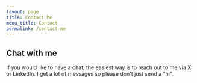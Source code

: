 ```yaml
---
layout: page
title: Contact Me
menu_title: Contact
permalink: /contact-me
---
```


## Chat with me ##
If you would like to have a chat, the easiest way is to reach out to me via X or LinkedIn. I get a lot of messages so please don't just send a "hi".

